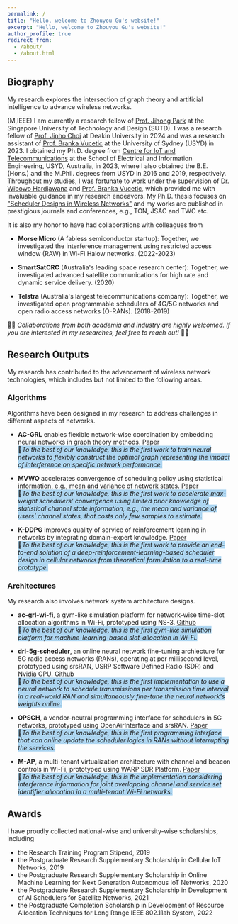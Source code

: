 ```yaml
---
permalink: /
title: "Hello, welcome to Zhouyou Gu's website!"
excerpt: "Hello, welcome to Zhouyou Gu's website!"
author_profile: true
redirect_from: 
  - /about/
  - /about.html
---
```


## Biography

My research explores the intersection of graph theory and artificial intelligence to advance wireless networks.

(M,IEEE) I am currently a research fellow of [Prof. Jihong Park](https://sites.google.com/view/jihong-park) at the Singapore University of Technology and Design (SUTD). I was a research fellow of [Prof. Jinho Choi](https://experts.deakin.edu.au/45933-jinho-choi) at Deakin University in 2024 and was a research assistant of [Prof. Branka Vucetic](https://www.sydney.edu.au/engineering/about/our-people/academic-staff/branka-vucetic.html) at the University of Sydney (USYD) in 2023. I obtained my Ph.D. degree from [Centre for IoT and Telecommunications](https://www.sydney.edu.au/engineering/our-research/internet-of-things/centre-for-iot-and-telecommunications.html) at the School of Electrical and Information Engineering, USYD, Australia, in 2023, where I also obtained the B.E. (Hons.) and the M.Phil. degrees from USYD in 2016 and 2019, respectively. Throughout my studies, I was fortunate to work under the supervision of [Dr. Wibowo Hardjawana](https://www.sydney.edu.au/engineering/about/our-people/academic-staff/wibowo-hardjawana.html) and [Prof. Branka Vucetic](https://www.sydney.edu.au/engineering/about/our-people/academic-staff/branka-vucetic.html), which provided me with invaluable guidance in my research endeavors. My Ph.D. thesis focuses on ["Scheduler Designs in Wireless Networks"](https://hdl.handle.net/2123/31508) and my works are published in prestigious journals and conferences, e.g., TON, JSAC and TWC etc.

It is also my honor to have had collaborations with colleagues from

- **Morse Micro** (A fabless semiconductor startup): Together, we investigated the interference management using restricted access window (RAW) in Wi-Fi Halow networks. (2022-2023)

- **SmartSatCRC** (Australia's leading space research center): Together, we investigated advanced satellite communications for high rate and dynamic service delivery. (2020)

- **Telstra** (Australia's largest telecommunications company): Together, we investigated open programmable schedulers of 4G/5G networks and open radio access networks (O-RANs). (2018-2019)


🤝🤝 *Collaborations from both academia and industry are highly welcomed. If you are interested in my researches, feel free to reach out!* 🤝🤝

<!-- <span style="background-color: yellow;">📢I am actively looking for a research position in relevant topics.</span> -->

## Research Outputs

My research has contributed to the advancement of wireless network technologies, which includes but not limited to the following areas.

### Algorithms

Algorithms have been designed in my research to address challenges in different aspects of networks.

- **AC-GRL** enables flexible network-wise coordination by embedding neural networks in graph theory methods. [Paper](https://arxiv.org/pdf/2402.00879)\
<span style="background-color: #AED6F1;">🎯*To the best of our knowledge, this is the first work to train neural networks to flexibly construct the optimal graph representing the impact of interference on specific network performance.*</span>

- **MVWO** accelerates convergence of scheduling policy using statistical information, e.g., mean and variance of network states. [Paper](https://arxiv.org/pdf/2402.08238)\
<span style="background-color: #AED6F1;"> 🎯*To the best of our knowledge, this is the first work to accelerate max-weight schedulers' convergence using limited prior knowledge of statistical channel state information, e.g., the mean and variance of users’ channel states, that costs only few samples to estimate.*</span>


- **K-DDPG** improves quality of service of reinforcement learning in networks by integrating domain-expert knowledge. [Paper](https://arxiv.org/pdf/2009.08346)\
<span style="background-color: #AED6F1;"> 🎯*To the best of our knowledge, this is the first work to provide an end-to-end solution of a deep-reinforcement-learning-based scheduler design in cellular networks from theoretical formulation to a real-time prototype.*</span>



### Architectures

My research also involves network system architecture designs.  

- **ac-grl-wi-fi**, a gym-like simulation platform for network-wise time-slot allocation algorithms in Wi-Fi, prototyped using NS-3. [Github](https://github.com/zhouyou-gu/ac-grl-wi-fi)\
<span style="background-color: #AED6F1;"> 🎯*To the best of our knowledge, this is the first gym-like simulation platform for machine-learning-based slot-allocation in Wi-Fi.*</span>


- **drl-5g-scheduler**, an online neural network fine-tuning archiecture for 5G radio access networks (RANs), operating at per millisecond level, prototyped using srsRAN, USRP Software Defined Radio (SDR) and Nvidia GPU. [Github](https://github.com/zhouyou-gu/drl-5g-scheduler)\
<span style="background-color: #AED6F1;"> 🎯*To the best of our knowledge, this is the first implementation to use a neural network to schedule transmissions per transmission time interval in a real-world RAN and simultaneously fine-tune the neural network's weights online.*</span>

- **OPSCH**, a vendor-neutral programming interface for schedulers in 5G networks, prototyped using OpenAirInterface and srsRAN. [Paper](https://ieeexplore.ieee.org/abstract/document/9120582)\
<span style="background-color: #AED6F1;"> 🎯*To the best of our knowledge, this is the first programming interface that can online update the scheduler logics in RANs without interrupting the services.*</span>

- **M-AP**, a multi-tenant virtualization architecture with channel and beacon controls in Wi-Fi, prototyped using WARP SDR Platform. [Paper](https://ieeexplore.ieee.org/abstract/document/8407005)\
<span style="background-color: #AED6F1;"> 🎯*To the best of our knowledge, this is the implementation considering interference information for joint overlapping channel and service set identifier allocation in a multi-tenant Wi-Fi networks.*</span>



## Awards

I have proudly collected national-wise and university-wise scholarships, including

- the Research Training Program Stipend, 2019
- the Postgraduate Research Supplementary Scholarship in Cellular IoT Networks, 2019
- the Postgraduate Research Supplementary Scholarship in Online Machine Learning for Next Generation Autonomous IoT Networks, 2020
- the Postgraduate Research Supplementary Scholarship in Development of AI Schedulers for Satellite Networks, 2021
- the Postgraduate Completion Scholarship in Development of Resource Allocation Techniques for Long Range IEEE 802.11ah System, 2022

